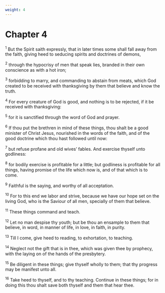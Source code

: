 ```yaml
---
weight: 4
---
```


# Chapter 4

<sup>1</sup> But the Spirit saith expressly, that in later times some shall fall away from the faith, giving heed to seducing spirits and doctrines of demons, 

<sup>2</sup> through the hypocrisy of men that speak lies, branded in their own conscience as with a hot iron; 

<sup>3</sup> forbidding to marry, and commanding to abstain from meats, which God created to be received with thanksgiving by them that believe and know the truth. 

<sup>4</sup> For every creature of God is good, and nothing is to be rejected, if it be received with thanksgiving: 

<sup>5</sup> for it is sanctified through the word of God and prayer. 

<sup>6</sup> If thou put the brethren in mind of these things, thou shalt be a good minister of Christ Jesus, nourished in the words of the faith, and of the good doctrine which thou hast followed until now: 

<sup>7</sup> but refuse profane and old wives’ fables. And exercise thyself unto godliness: 

<sup>8</sup> for bodily exercise is profitable for a little; but godliness is profitable for all things, having promise of the life which now is, and of that which is to come. 

<sup>9</sup> Faithful is the saying, and worthy of all acceptation. 

<sup>10</sup> For to this end we labor and strive, because we have our hope set on the living God, who is the Saviour of all men, specially of them that believe. 

<sup>11</sup> These things command and teach. 

<sup>12</sup> Let no man despise thy youth; but be thou an ensample to them that believe, in word, in manner of life, in love, in faith, in purity. 

<sup>13</sup> Till I come, give heed to reading, to exhortation, to teaching. 

<sup>14</sup> Neglect not the gift that is in thee, which was given thee by prophecy, with the laying on of the hands of the presbytery. 

<sup>15</sup> Be diligent in these things; give thyself wholly to them; that thy progress may be manifest unto all. 

<sup>16</sup> Take heed to thyself, and to thy teaching. Continue in these things; for in doing this thou shalt save both thyself and them that hear thee. 



